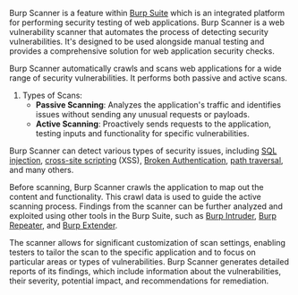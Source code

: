 Burp Scanner is a feature within [Burp Suite](../tools/burpsuite.md) which is an integrated platform for performing security testing of web applications. Burp Scanner is a web vulnerability scanner that automates the process of detecting security vulnerabilities. It's designed to be used alongside manual testing and provides a comprehensive solution for web application security checks.

Burp Scanner automatically crawls and scans web applications for a wide range of security vulnerabilities. It performs both passive and active scans. 

1. Types of Scans:
	- **Passive Scanning**: Analyzes the application's traffic and identifies issues without sending any unusual requests or payloads.
	- **Active Scanning**: Proactively sends requests to the application, testing inputs and functionality for specific vulnerabilities.

Burp Scanner can detect various types of security issues, including [SQL injection](../security/sqli.md), [cross-site scripting](../web/xss.md) (XSS), [Broken Authentication](../security/ba.md), [path traversal](../security/dirtrav.md), and many others.

Before scanning, Burp Scanner crawls the application to map out the content and functionality. This crawl data is used to guide the active scanning process. Findings from the scanner can be further analyzed and exploited using other tools in the Burp Suite, such as [Burp Intruder](../tools/intrude.md), [Burp Repeater](../tools/repeater.md), and [Burp Extender](../tools/extend.md).

The scanner allows for significant customization of scan settings, enabling testers to tailor the scan to the specific application and to focus on particular areas or types of vulnerabilities. Burp Scanner generates detailed reports of its findings, which include information about the vulnerabilities, their severity, potential impact, and recommendations for remediation.

